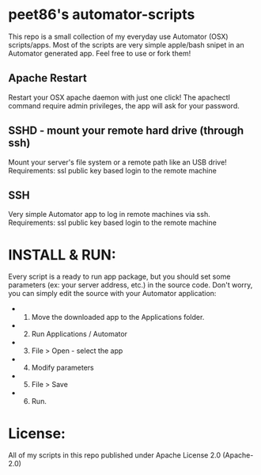 peet86's automator-scripts
=================
This repo is a small collection of my everyday use Automator (OSX) scripts/apps. 
Most of the scripts are very simple apple/bash snipet in an Automator generated app. 
Feel free to use or fork them!


Apache Restart 
---------------
Restart your OSX apache daemon with just one click!
The apachectl command require admin privileges, the app will ask for your password.


SSHD - mount your remote hard drive (through ssh) 
--------------------------------------------------
Mount your server's file system or a remote path like an USB drive!
Requirements: ssl public key based login to the remote machine


SSH 
----
Very simple Automator app to log in remote machines via ssh. 
Requirements: ssl public key based login to the remote machine
 


INSTALL & RUN:
===========
Every script is a ready to run app package, but you should set some parameters (ex: your server address, etc.) in the source code. 
Don't worry, you can simply edit the source with your Automator application:

- 1. Move the downloaded app to the Applications folder.
- 2. Run Applications / Automator
- 3. File > Open - select the app
- 4. Modify parameters
- 5. File > Save 
- 6. Run.


License: 
========
All of my scripts in this repo published under Apache License 2.0 (Apache-2.0) 